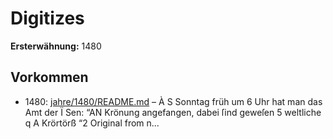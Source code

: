 # Digitizes

**Ersterwähnung:** 1480

## Vorkommen
- 1480: [jahre/1480/README.md](../jahre/1480/README.md) – À
S Sonntag früh um 6 Uhr hat man das Amt der Ï
Sen: “AN Krönung angefangen, dabei ſind geweſen 5 weltliche q
A
Krörtörß “2
Original from n...
